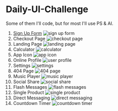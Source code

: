 # Daily-UI-Challenge
Some of them I'll code, but for most I'll use PS & AI. 

1. [Sign Up Form](https://l-emi.github.io/signup-form)
![sign up form](http://i.imgur.com/saqq9Ip.png)
2. Checkout Page
![checkout page](http://i.imgur.com/YWx5aHS.png)
3. Landing Page
![landing page](http://i.imgur.com/NCbvCO6.jpg)
4. Calculator
![calculator](http://i.imgur.com/6S6Hxew.png)
5. App Icon
![app icon](http://i.imgur.com/zPksXZy.png)
6. Online Profile
![user profile](http://i.imgur.com/3p7pd28.jpg)
7. Settings
![settings](https://mir-cdn.behance.net/v1/rendition/project_modules/max_3840/617a3e54490137.595d674ae994e.png)
8. 404 Page
![404 page](https://mir-cdn.behance.net/v1/rendition/project_modules/max_3840/daad8a54523183.595ea181554a8.png)
9. Music Player
![music player](https://mir-cdn.behance.net/v1/rendition/project_modules/max_3840/2de1f154555501.595fef805435c.png)
10. Social Share
![social share](https://mir-cdn.behance.net/v1/rendition/project_modules/max_3840/f29bfd54625697.59638e88db6f9.png)
11. Flash Messages
![flash messages](https://mir-cdn.behance.net/v1/rendition/project_modules/max_3840/c32d6f54663717.5964d22fd5589.png)
12. Single Product
![single product](https://mir-cdn.behance.net/v1/rendition/project_modules/max_3840/6d53b154711345.59665f6cb7417.png)
13. Direct Messaging
![direct messaging](https://mir-cdn.behance.net/v1/rendition/project_modules/max_3840/301a5b54739285.59676f8e50739.png)
14. Countdown Timer
![countdown timer](https://mir-cdn.behance.net/v1/rendition/project_modules/max_3840/bc92aa54784573.59691e09edf0e.png)
